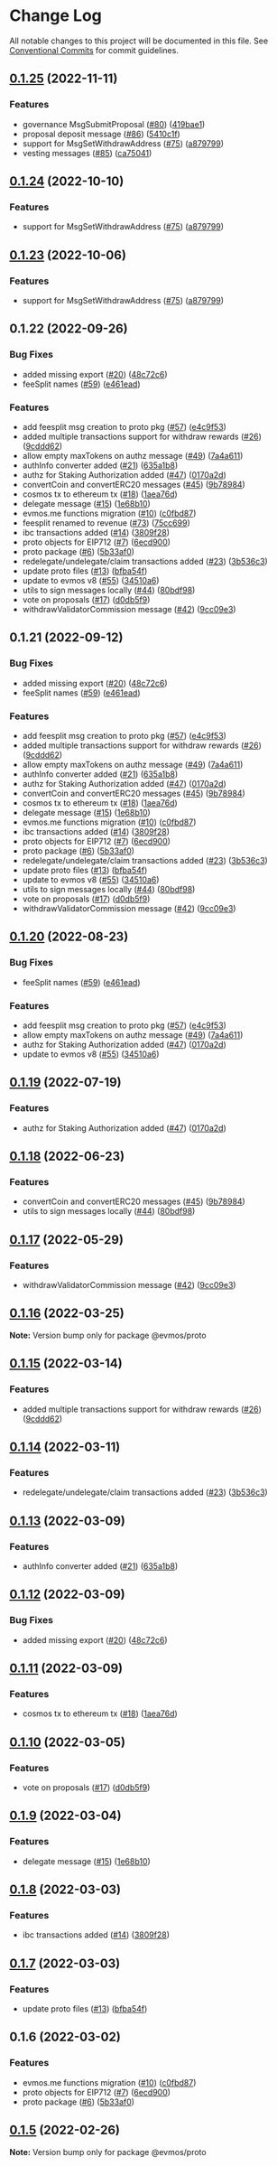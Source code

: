 # Change Log

All notable changes to this project will be documented in this file.
See [Conventional Commits](https://conventionalcommits.org) for commit guidelines.

## [0.1.25](https://github.com/evmos/evmosjs/compare/@evmos/proto@0.1.22...@evmos/proto@0.1.25) (2022-11-11)

### Features

- governance MsgSubmitProposal ([#80](https://github.com/evmos/evmosjs/issues/80)) ([419bae1](https://github.com/evmos/evmosjs/commit/419bae1f6dbf1e4d1a77d83f50a358f4fc91708a))
- proposal deposit message ([#86](https://github.com/evmos/evmosjs/issues/86)) ([5410c1f](https://github.com/evmos/evmosjs/commit/5410c1fe042c13a77beb5629a07371dd905559de))
- support for MsgSetWithdrawAddress ([#75](https://github.com/evmos/evmosjs/issues/75)) ([a879799](https://github.com/evmos/evmosjs/commit/a879799f06e57b2959b6a0c9bc622f540e3d8920))
- vesting messages ([#85](https://github.com/evmos/evmosjs/issues/85)) ([ca75041](https://github.com/evmos/evmosjs/commit/ca750417ea7db5487de424d65d5d17517443ee01))

## [0.1.24](https://github.com/evmos/evmosjs/compare/@evmos/proto@0.1.22...@evmos/proto@0.1.24) (2022-10-10)

### Features

- support for MsgSetWithdrawAddress ([#75](https://github.com/evmos/evmosjs/issues/75)) ([a879799](https://github.com/evmos/evmosjs/commit/a879799f06e57b2959b6a0c9bc622f540e3d8920))

## [0.1.23](https://github.com/evmos/evmosjs/compare/@evmos/proto@0.1.22...@evmos/proto@0.1.23) (2022-10-06)

### Features

- support for MsgSetWithdrawAddress ([#75](https://github.com/evmos/evmosjs/issues/75)) ([a879799](https://github.com/evmos/evmosjs/commit/a879799f06e57b2959b6a0c9bc622f540e3d8920))

## 0.1.22 (2022-09-26)

### Bug Fixes

- added missing export ([#20](https://github.com/evmos/evmosjs/issues/20)) ([48c72c6](https://github.com/evmos/evmosjs/commit/48c72c68ae045ec124000467a6fc3a6b3e40f7d2))
- feeSplit names ([#59](https://github.com/evmos/evmosjs/issues/59)) ([e461ead](https://github.com/evmos/evmosjs/commit/e461ead33f99781926cac03c7ec4fad0887c9cbc))

### Features

- add feesplit msg creation to proto pkg ([#57](https://github.com/evmos/evmosjs/issues/57)) ([e4c9f53](https://github.com/evmos/evmosjs/commit/e4c9f536e0bade7cc1de22257697ce7083e40642))
- added multiple transactions support for withdraw rewards ([#26](https://github.com/evmos/evmosjs/issues/26)) ([9cddd62](https://github.com/evmos/evmosjs/commit/9cddd62bdeec00d50791df8fbaa0c1301d08d4ca))
- allow empty maxTokens on authz message ([#49](https://github.com/evmos/evmosjs/issues/49)) ([7a4a611](https://github.com/evmos/evmosjs/commit/7a4a611abd7b23bfb47c175e090ed7940e334305))
- authInfo converter added ([#21](https://github.com/evmos/evmosjs/issues/21)) ([635a1b8](https://github.com/evmos/evmosjs/commit/635a1b83c61bd94d37d8be529e2534b4600bb92e))
- authz for Staking Authorization added ([#47](https://github.com/evmos/evmosjs/issues/47)) ([0170a2d](https://github.com/evmos/evmosjs/commit/0170a2d9a889061e5d0d492a05b4f2a915701206))
- convertCoin and convertERC20 messages ([#45](https://github.com/evmos/evmosjs/issues/45)) ([9b78984](https://github.com/evmos/evmosjs/commit/9b78984c034208c572e519bf080073014e804f13))
- cosmos tx to ethereum tx ([#18](https://github.com/evmos/evmosjs/issues/18)) ([1aea76d](https://github.com/evmos/evmosjs/commit/1aea76d2c1ff5fb04782ff6e1b7e3d881512b524))
- delegate message ([#15](https://github.com/evmos/evmosjs/issues/15)) ([1e68b10](https://github.com/evmos/evmosjs/commit/1e68b10d107edef6d54358447cee60af84d46053))
- evmos.me functions migration ([#10](https://github.com/evmos/evmosjs/issues/10)) ([c0fbd87](https://github.com/evmos/evmosjs/commit/c0fbd87f6979e07420daf7344ea392c284a878cd))
- feesplit renamed to revenue ([#73](https://github.com/evmos/evmosjs/issues/73)) ([75cc699](https://github.com/evmos/evmosjs/commit/75cc699fd318715d3f21da72ec83130ac858f661))
- ibc transactions added ([#14](https://github.com/evmos/evmosjs/issues/14)) ([3809f28](https://github.com/evmos/evmosjs/commit/3809f289e4e54c5013d3027578bde5c244ec8736))
- proto objects for EIP712 ([#7](https://github.com/evmos/evmosjs/issues/7)) ([6ecd900](https://github.com/evmos/evmosjs/commit/6ecd9004f081c6a70b80d903878877d378ff6c75))
- proto package ([#6](https://github.com/evmos/evmosjs/issues/6)) ([5b33af0](https://github.com/evmos/evmosjs/commit/5b33af04346f2e6fcc4f8e28bd8405a1bdebf83e))
- redelegate/undelegate/claim transactions added ([#23](https://github.com/evmos/evmosjs/issues/23)) ([3b536c3](https://github.com/evmos/evmosjs/commit/3b536c321f7c304f79d121af346f16d6cca74b47))
- update proto files ([#13](https://github.com/evmos/evmosjs/issues/13)) ([bfba54f](https://github.com/evmos/evmosjs/commit/bfba54f01056a97f34425b3ae0371627e6526a3f))
- update to evmos v8 ([#55](https://github.com/evmos/evmosjs/issues/55)) ([34510a6](https://github.com/evmos/evmosjs/commit/34510a6dd8d34e92a2097e6557046fb8389c5350))
- utils to sign messages locally ([#44](https://github.com/evmos/evmosjs/issues/44)) ([80bdf98](https://github.com/evmos/evmosjs/commit/80bdf980a330630104155d37e4b1a289f94eb10c))
- vote on proposals ([#17](https://github.com/evmos/evmosjs/issues/17)) ([d0db5f9](https://github.com/evmos/evmosjs/commit/d0db5f9d2fba521a3cd20192d8d24c54f7f7fa4c))
- withdrawValidatorCommission message ([#42](https://github.com/evmos/evmosjs/issues/42)) ([9cc09e3](https://github.com/evmos/evmosjs/commit/9cc09e34f0f052555d1f9c6e8f3d81dfbbea6d1c))

## 0.1.21 (2022-09-12)

### Bug Fixes

- added missing export ([#20](https://github.com/evmos/evmosjs/issues/20)) ([48c72c6](https://github.com/evmos/evmosjs/commit/48c72c68ae045ec124000467a6fc3a6b3e40f7d2))
- feeSplit names ([#59](https://github.com/evmos/evmosjs/issues/59)) ([e461ead](https://github.com/evmos/evmosjs/commit/e461ead33f99781926cac03c7ec4fad0887c9cbc))

### Features

- add feesplit msg creation to proto pkg ([#57](https://github.com/evmos/evmosjs/issues/57)) ([e4c9f53](https://github.com/evmos/evmosjs/commit/e4c9f536e0bade7cc1de22257697ce7083e40642))
- added multiple transactions support for withdraw rewards ([#26](https://github.com/evmos/evmosjs/issues/26)) ([9cddd62](https://github.com/evmos/evmosjs/commit/9cddd62bdeec00d50791df8fbaa0c1301d08d4ca))
- allow empty maxTokens on authz message ([#49](https://github.com/evmos/evmosjs/issues/49)) ([7a4a611](https://github.com/evmos/evmosjs/commit/7a4a611abd7b23bfb47c175e090ed7940e334305))
- authInfo converter added ([#21](https://github.com/evmos/evmosjs/issues/21)) ([635a1b8](https://github.com/evmos/evmosjs/commit/635a1b83c61bd94d37d8be529e2534b4600bb92e))
- authz for Staking Authorization added ([#47](https://github.com/evmos/evmosjs/issues/47)) ([0170a2d](https://github.com/evmos/evmosjs/commit/0170a2d9a889061e5d0d492a05b4f2a915701206))
- convertCoin and convertERC20 messages ([#45](https://github.com/evmos/evmosjs/issues/45)) ([9b78984](https://github.com/evmos/evmosjs/commit/9b78984c034208c572e519bf080073014e804f13))
- cosmos tx to ethereum tx ([#18](https://github.com/evmos/evmosjs/issues/18)) ([1aea76d](https://github.com/evmos/evmosjs/commit/1aea76d2c1ff5fb04782ff6e1b7e3d881512b524))
- delegate message ([#15](https://github.com/evmos/evmosjs/issues/15)) ([1e68b10](https://github.com/evmos/evmosjs/commit/1e68b10d107edef6d54358447cee60af84d46053))
- evmos.me functions migration ([#10](https://github.com/evmos/evmosjs/issues/10)) ([c0fbd87](https://github.com/evmos/evmosjs/commit/c0fbd87f6979e07420daf7344ea392c284a878cd))
- ibc transactions added ([#14](https://github.com/evmos/evmosjs/issues/14)) ([3809f28](https://github.com/evmos/evmosjs/commit/3809f289e4e54c5013d3027578bde5c244ec8736))
- proto objects for EIP712 ([#7](https://github.com/evmos/evmosjs/issues/7)) ([6ecd900](https://github.com/evmos/evmosjs/commit/6ecd9004f081c6a70b80d903878877d378ff6c75))
- proto package ([#6](https://github.com/evmos/evmosjs/issues/6)) ([5b33af0](https://github.com/evmos/evmosjs/commit/5b33af04346f2e6fcc4f8e28bd8405a1bdebf83e))
- redelegate/undelegate/claim transactions added ([#23](https://github.com/evmos/evmosjs/issues/23)) ([3b536c3](https://github.com/evmos/evmosjs/commit/3b536c321f7c304f79d121af346f16d6cca74b47))
- update proto files ([#13](https://github.com/evmos/evmosjs/issues/13)) ([bfba54f](https://github.com/evmos/evmosjs/commit/bfba54f01056a97f34425b3ae0371627e6526a3f))
- update to evmos v8 ([#55](https://github.com/evmos/evmosjs/issues/55)) ([34510a6](https://github.com/evmos/evmosjs/commit/34510a6dd8d34e92a2097e6557046fb8389c5350))
- utils to sign messages locally ([#44](https://github.com/evmos/evmosjs/issues/44)) ([80bdf98](https://github.com/evmos/evmosjs/commit/80bdf980a330630104155d37e4b1a289f94eb10c))
- vote on proposals ([#17](https://github.com/evmos/evmosjs/issues/17)) ([d0db5f9](https://github.com/evmos/evmosjs/commit/d0db5f9d2fba521a3cd20192d8d24c54f7f7fa4c))
- withdrawValidatorCommission message ([#42](https://github.com/evmos/evmosjs/issues/42)) ([9cc09e3](https://github.com/evmos/evmosjs/commit/9cc09e34f0f052555d1f9c6e8f3d81dfbbea6d1c))

## [0.1.20](https://github.com/evmos/evmosjs/compare/@evmos/proto@0.1.18...@evmos/proto@0.1.20) (2022-08-23)

### Bug Fixes

- feeSplit names ([#59](https://github.com/evmos/evmosjs/issues/59)) ([e461ead](https://github.com/evmos/evmosjs/commit/e461ead33f99781926cac03c7ec4fad0887c9cbc))

### Features

- add feesplit msg creation to proto pkg ([#57](https://github.com/evmos/evmosjs/issues/57)) ([e4c9f53](https://github.com/evmos/evmosjs/commit/e4c9f536e0bade7cc1de22257697ce7083e40642))
- allow empty maxTokens on authz message ([#49](https://github.com/evmos/evmosjs/issues/49)) ([7a4a611](https://github.com/evmos/evmosjs/commit/7a4a611abd7b23bfb47c175e090ed7940e334305))
- authz for Staking Authorization added ([#47](https://github.com/evmos/evmosjs/issues/47)) ([0170a2d](https://github.com/evmos/evmosjs/commit/0170a2d9a889061e5d0d492a05b4f2a915701206))
- update to evmos v8 ([#55](https://github.com/evmos/evmosjs/issues/55)) ([34510a6](https://github.com/evmos/evmosjs/commit/34510a6dd8d34e92a2097e6557046fb8389c5350))

## [0.1.19](https://github.com/evmos/evmosjs/compare/@evmos/proto@0.1.18...@evmos/proto@0.1.19) (2022-07-19)

### Features

- authz for Staking Authorization added ([#47](https://github.com/evmos/evmosjs/issues/47)) ([0170a2d](https://github.com/evmos/evmosjs/commit/0170a2d9a889061e5d0d492a05b4f2a915701206))

## [0.1.18](https://github.com/evmos/evmosjs/compare/@evmos/proto@0.1.17...@evmos/proto@0.1.18) (2022-06-23)

### Features

- convertCoin and convertERC20 messages ([#45](https://github.com/evmos/evmosjs/issues/45)) ([9b78984](https://github.com/evmos/evmosjs/commit/9b78984c034208c572e519bf080073014e804f13))
- utils to sign messages locally ([#44](https://github.com/evmos/evmosjs/issues/44)) ([80bdf98](https://github.com/evmos/evmosjs/commit/80bdf980a330630104155d37e4b1a289f94eb10c))

## [0.1.17](https://github.com/tharsis/evmosjs/compare/@evmos/proto@0.1.16...@evmos/proto@0.1.17) (2022-05-29)

### Features

- withdrawValidatorCommission message ([#42](https://github.com/tharsis/evmosjs/issues/42)) ([9cc09e3](https://github.com/tharsis/evmosjs/commit/9cc09e34f0f052555d1f9c6e8f3d81dfbbea6d1c))

## [0.1.16](https://github.com/tharsis/evmosjs/compare/@evmos/proto@0.1.15...@evmos/proto@0.1.16) (2022-03-25)

**Note:** Version bump only for package @evmos/proto

## [0.1.15](https://github.com/tharsis/evmosjs/compare/@evmos/proto@0.1.14...@evmos/proto@0.1.15) (2022-03-14)

### Features

- added multiple transactions support for withdraw rewards ([#26](https://github.com/tharsis/evmosjs/issues/26)) ([9cddd62](https://github.com/tharsis/evmosjs/commit/9cddd62bdeec00d50791df8fbaa0c1301d08d4ca))

## [0.1.14](https://github.com/tharsis/evmosjs/compare/@evmos/proto@0.1.13...@evmos/proto@0.1.14) (2022-03-11)

### Features

- redelegate/undelegate/claim transactions added ([#23](https://github.com/tharsis/evmosjs/issues/23)) ([3b536c3](https://github.com/tharsis/evmosjs/commit/3b536c321f7c304f79d121af346f16d6cca74b47))

## [0.1.13](https://github.com/tharsis/evmosjs/compare/@evmos/proto@0.1.12...@evmos/proto@0.1.13) (2022-03-09)

### Features

- authInfo converter added ([#21](https://github.com/tharsis/evmosjs/issues/21)) ([635a1b8](https://github.com/tharsis/evmosjs/commit/635a1b83c61bd94d37d8be529e2534b4600bb92e))

## [0.1.12](https://github.com/tharsis/evmosjs/compare/@evmos/proto@0.1.11...@evmos/proto@0.1.12) (2022-03-09)

### Bug Fixes

- added missing export ([#20](https://github.com/tharsis/evmosjs/issues/20)) ([48c72c6](https://github.com/tharsis/evmosjs/commit/48c72c68ae045ec124000467a6fc3a6b3e40f7d2))

## [0.1.11](https://github.com/tharsis/evmosjs/compare/@evmos/proto@0.1.10...@evmos/proto@0.1.11) (2022-03-09)

### Features

- cosmos tx to ethereum tx ([#18](https://github.com/tharsis/evmosjs/issues/18)) ([1aea76d](https://github.com/tharsis/evmosjs/commit/1aea76d2c1ff5fb04782ff6e1b7e3d881512b524))

## [0.1.10](https://github.com/tharsis/evmosjs/compare/@evmos/proto@0.1.9...@evmos/proto@0.1.10) (2022-03-05)

### Features

- vote on proposals ([#17](https://github.com/tharsis/evmosjs/issues/17)) ([d0db5f9](https://github.com/tharsis/evmosjs/commit/d0db5f9d2fba521a3cd20192d8d24c54f7f7fa4c))

## [0.1.9](https://github.com/tharsis/evmosjs/compare/@evmos/proto@0.1.8...@evmos/proto@0.1.9) (2022-03-04)

### Features

- delegate message ([#15](https://github.com/tharsis/evmosjs/issues/15)) ([1e68b10](https://github.com/tharsis/evmosjs/commit/1e68b10d107edef6d54358447cee60af84d46053))

## [0.1.8](https://github.com/tharsis/evmosjs/compare/@evmos/proto@0.1.7...@evmos/proto@0.1.8) (2022-03-03)

### Features

- ibc transactions added ([#14](https://github.com/tharsis/evmosjs/issues/14)) ([3809f28](https://github.com/tharsis/evmosjs/commit/3809f289e4e54c5013d3027578bde5c244ec8736))

## [0.1.7](https://github.com/tharsis/evmosjs/compare/@evmos/proto@0.1.6...@evmos/proto@0.1.7) (2022-03-03)

### Features

- update proto files ([#13](https://github.com/tharsis/evmosjs/issues/13)) ([bfba54f](https://github.com/tharsis/evmosjs/commit/bfba54f01056a97f34425b3ae0371627e6526a3f))

## 0.1.6 (2022-03-02)

### Features

- evmos.me functions migration ([#10](https://github.com/tharsis/evmosjs/issues/10)) ([c0fbd87](https://github.com/tharsis/evmosjs/commit/c0fbd87f6979e07420daf7344ea392c284a878cd))
- proto objects for EIP712 ([#7](https://github.com/tharsis/evmosjs/issues/7)) ([6ecd900](https://github.com/tharsis/evmosjs/commit/6ecd9004f081c6a70b80d903878877d378ff6c75))
- proto package ([#6](https://github.com/tharsis/evmosjs/issues/6)) ([5b33af0](https://github.com/tharsis/evmosjs/commit/5b33af04346f2e6fcc4f8e28bd8405a1bdebf83e))

## [0.1.5](https://github.com/tharsis/evmosjs/compare/@evmos/proto@0.1.2...@evmos/proto@0.1.5) (2022-02-26)

**Note:** Version bump only for package @evmos/proto
